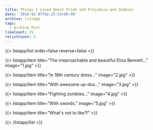 ```yaml
---
title: Things I Loved About Pride and Prejudice and Zombies
date: '2016-02-07T02:25:53+00:00'
archive: listapp
tags: 
  - Archive Post
likeCount: 25
relistCount: 1
---
```



{{< listapp/list order=false reverse=false >}}

   {{< listapp/item title="The irreproachable and beautiful Eliza Bennett..."
      image="1.jpg" >}}

   {{< listapp/item title="In 18th century dress..."
      image="2.jpg" >}}

   {{< listapp/item title="With awesome up-dos..."
      image="3.jpg" >}}

   {{< listapp/item title="Fighting zombies..."
      image="4.jpg" >}}

   {{< listapp/item title="With swords."
      image="5.jpg" >}}

   {{< listapp/item title="What's not to like?!" >}}

{{< /listapp/list >}}
